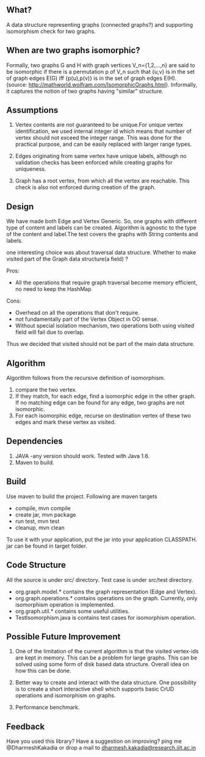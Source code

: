 What?
----

A data structure representing graphs (connected graphs?) and supporting isomorphism check for two graphs.

When are two graphs isomorphic?
-------------------------------
Formally, two graphs G and H with graph vertices V_n={1,2,...,n} are said to be isomorphic if there is a permutation p of V_n such that {u,v} is in the set of graph edges E(G) iff {p(u),p(v)} is in the set of graph edges E(H). (source: http://mathworld.wolfram.com/IsomorphicGraphs.html). Informally, it captures the notion of two graphs having "similar" structure.

Assumptions
-----------

1. Vertex contents are not guaranteed to be unique.For unique vertex identification, we used internal integer id which means that number of vertex should not exceed the integer range. This was done for the practical purpose, and can be easily replaced with larger range types.

2. Edges originating from same vertex have unique labels, although no validation checks has been enforced while creating graphs for uniqueness.

3. Graph has a root vertex, from which all the vertex are reachable. This check is also not enforced during creation of the graph.

Design
------

We have made both Edge and Vertex Generic. So, one graphs with different type of content and labels can be created. Algorithm is agnostic to the type of the content and label.The test covers the graphs with String contents and labels.

one interesting choice was about traversal data structure. Whether to make visited part of the Graph data structure(a field) ?

Pros:
- All the operations that require graph traversal become memory efficient, no need to keep the HashMap

Cons:
- Overhead on all the operations that don't require.
- not fundamentally part of the Vertex Object in OO sense.
- Without special isolation mechanism, two operations both using visited field will fail due to overlap.

Thus we decided that visited should not be part of the main data structure.

Algorithm
---------

Algorithm follows from the recursive definition of isomorphism.

1. compare the two vertex.
2. If they match, for each edge, find a isomorphic edge in the other graph. If no matching edge can be found for any edge, two graphs are not isomorphic.
3. For each isomorphic edge, recurse on destination vertex of these two edges and mark these vertex as visited.

Dependencies
------------

1. JAVA -any version should work. Tested with Java 1.6.
2. Maven to build.

Build
-----

Use maven to build the project. Following are maven targets

- compile, mvn compile
- create jar, mvn package
- run test, mvn test
- cleanup, mvn clean

To use it with your application, put the jar into your application CLASSPATH. jar can be found in target folder.

Code Structure
--------------

All the source is under src/ directory. Test case is under src/test directory.

- org.graph.model.* contains the graph representation (Edge and Vertex).
- org.graph.operations.* contains operations on the graph. Currently, only isomorphism operation is implemented.
- org.graph.util.* contains some useful utilities.
- TestIsomorphism.java is contains test cases for isomorphism operation.

Possible Future Improvement
---------------------------

1. One of the limitation of the current algorithm is that the visited vertex-ids are kept in memory. This can be a problem for large graphs. This can be solved using some form of disk based data structure.
Overall idea on how this can be done.

2. Better way to create and interact with the data structure. One possibility is to create a short interactive shell which supports basic CrUD operations and isomorphism on graphs.

3. Performance benchmark.

Feedback
--------

Have you used this library? Have a suggestion on improving? ping me @DharmeshKakadia or drop a mail to dharmesh.kakadia@research.iiit.ac.in